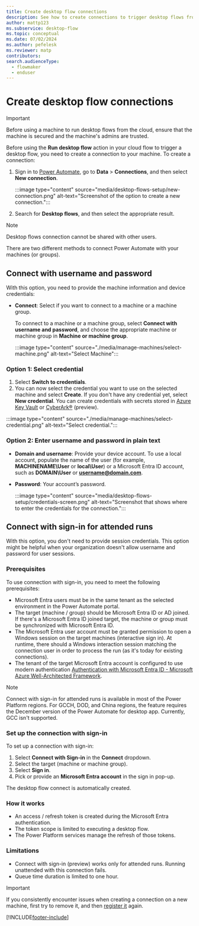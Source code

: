 ```yaml
---
title: Create desktop flow connections
description: See how to create connections to trigger desktop flows from cloud flows.
author: mattp123
ms.subservice: desktop-flow
ms.topic: conceptual
ms.date: 07/02/2024
ms.author: pefelesk
ms.reviewer: matp
contributors:
search.audienceType: 
  - flowmaker
  - enduser
---
```


# Create desktop flow connections

> [!IMPORTANT]
> Before using a machine to run desktop flows from the cloud, ensure that the machine is secured and the machine's admins are trusted.

Before using the **Run desktop flow** action in your cloud flow to trigger a desktop flow, you need to create a connection to your machine. To create a connection:

1. Sign in to [Power Automate](https://make.powerautomate.com), go to **Data** > **Connections**,  and then select **New connection**.

    :::image type="content" source="media/desktop-flows-setup/new-connection.png" alt-text="Screenshot of the option to create a new connection.":::

1. Search for **Desktop flows**, and then select the appropriate result.

> [!NOTE]
> Desktop flows connection cannot be shared with other users.

There are two different methods to connect Power Automate with your machines (or groups).

## Connect with username and password

With this option, you need to provide the machine information and device credentials:

- **Connect**: Select if you want to connect to a machine or a machine group.

    To connect to a machine or a machine group, select **Connect with username and password**, and choose the appropriate machine or machine group in  **Machine or machine group**.

    :::image type="content" source="./media/manage-machines/select-machine.png" alt-text="Select Machine":::

### Option 1: Select credential

1. Select **Switch to credentials**.
1. You can now select the credential you want to use on the selected machine and select **Create**. If you don't have any credential yet, select **New credential**. You can create credentials with secrets stored in [Azure Key Vault](create-azurekeyvault-credential.md) or [CyberArk®](create-cyberark-credential.md) (preview).

:::image type="content" source="./media/manage-machines/select-credential.png" alt-text="Select credential.":::

### Option 2: Enter username and password in plain text

- **Domain and username**: Provide your device account. To use a local account, populate the name of the user (for example, **MACHINENAME\\User** or **local\\User**) or a Microsoft Entra ID account, such as **DOMAIN\\User** or **username@domain.com**.

- **Password**: Your account’s password.

  :::image type="content" source="media/desktop-flows-setup/credentials-screen.png" alt-text="Screenshot that shows where to enter the credentials for the connection.":::

## Connect with sign-in for attended runs

With this option, you don't need to provide session credentials. This option might be helpful when your organization doesn't allow username and password for user sessions.

### Prerequisites

To use connection with sign-in, you need to meet the following prerequisites:

- Microsoft Entra users must be in the same tenant as the selected environment in the Power Automate portal.
- The target (machine / group) should be Microsoft Entra ID or AD joined. If there's a Microsoft Entra ID joined target, the machine or group must be synchronized with Microsoft Entra ID.
- The Microsoft Entra user account must be granted permission to open a Windows session on the target machines (interactive sign in). At runtime, there should a Windows interaction session matching the connection user in order to process the run (as it's today for existing connections).
- The tenant of the target Microsoft Entra account is configured to use modern authentication [Authentication with Microsoft Entra ID - Microsoft Azure Well-Architected Framework](/azure/well-architected/).

> [!NOTE]
> Connect with sign-in for attended runs is available in most of the Power Platform regions.
> For GCCH, DOD, and China regions, the feature requires the December version of the Power Automate for desktop app.
> Currently, GCC isn't supported.

### Set up the connection with sign-in

To set up a connection with sign-in:

1. Select **Connect with Sign-in** in the **Connect** dropdown.
1. Select the target (machine or machine group).
1. Select **Sign in**.
1. Pick or provide an **Microsoft Entra account** in the sign in pop-up.

The desktop flow connect is automatically created.

### How it works

- An access / refresh token is created during the Microsoft Entra authentication.
- The token scope is limited to executing a desktop flow.
- The Power Platform services manage the refresh of those tokens.

### Limitations

- Connect with sign-in (preview) works only for attended runs. Running unattended with this connection fails.
- Queue time duration is limited to one hour.

> [!IMPORTANT]
> If you consistently encounter issues when creating a connection on a new machine, first try to remove it, and then [register it](/power-automate/desktop-flows/manage-machines#register-a-new-machine) again.

[!INCLUDE[footer-include](../includes/footer-banner.md)]
